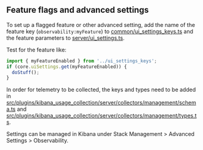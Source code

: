 ## Feature flags and advanced settings

To set up a flagged feature or other advanced setting, add the name of the feature key (`observability:myFeature`) to [common/ui_settings_keys.ts](../common/ui_settings_keys.ts) and the feature parameters to [server/ui_settings.ts](../server/ui_settings.ts).

Test for the feature like:

```js
import { myFeatureEnabled } from '../ui_settings_keys';
if (core.uiSettings.get(myFeatureEnabled)) {
  doStuff();
}
```

In order for telemetry to be collected, the keys and types need to be added in [src/plugins/kibana_usage_collection/server/collectors/management/schema.ts](../../../../../src/plugins/kibana_usage_collection/server/collectors/management/schema.ts) and [src/plugins/kibana_usage_collection/server/collectors/management/types.ts](../../../../src/plugins/kibana_usage_collection/server/collectors/management/types.ts).

Settings can be managed in Kibana under Stack Management > Advanced Settings > Observability.
